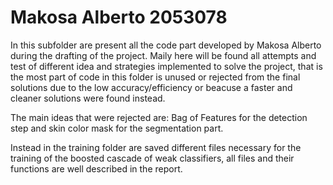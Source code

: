 # Makosa Alberto 2053078
In this subfolder are present all the code part developed by Makosa Alberto during the drafting of the project. 
Maily here will be found all attempts and test of different idea and strategies implemented to solve the project,
that is the most part of code in this folder is unused or rejected from the final solutions due to the low accuracy/efficiency
or beacuse a faster and cleaner solutions were found instead.

The main ideas that were rejected are: Bag of Features for the detection step and skin color mask for the segmentation part.

Instead in the training folder are saved different files necessary for the training of the boosted cascade of weak classifiers, all files and
their functions are well described in the report.
